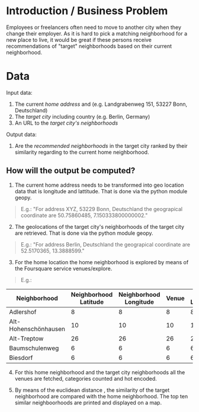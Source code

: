 # Introduction / Business Problem
Employees or freelancers often need to move to another city when they change their employer. 
As it is hard to pick a matching neighborhood for a new place to live, 
it would be great if these persons receive recommendations of "target" neighborhoods based on their current neighborhood.

# Data
Input data:
1. The current *home address* and (e.g. Landgrabenweg 151, 53227 Bonn, Deutschland)
2. The *target city* including country  (e.g. Berlin, Germany)
3. An URL to the *target city's neighborhoods*

Output data:
1. Are the *recommended neighborhoods* in the target city ranked by their similarity regarding to the current home neighborhood.

## How will the output be computed?
1. The current home address needs to be transformed into geo location data that is longitude and lattitude. That is done via the python module geopy.
> E.g.: "For address XYZ, 53229 Bonn, Deutschland the geograpical coordinate are 50.75860485, 7.150333800000002."
2. The geolocations of the target city's neighborhoods of the target city are retrieved. That is done via the python module geopy.
> E.g.: "For address Berlin, Deutschland the geograpical coordinate are 52.5170365, 13.3888599."
3. For the home location the home neighborhood is explored by means of the Foursquare service venues/explore.
> E.g.:  


| Neighborhood | Neighborhood  Latitude | Neighborhood Longitude |	Venue |	Venue Latitude |	Venue Longitude 	|Venue Category |
| --- | --- | --- | --- | --- |--- |--- |
| Adlershof |	8 |	8 |	8 	|8 |	8 	|8|
|Alt-Hohenschönhausen| 	10| 	10| 	10| 	10| 	10| 	10|
|Alt-Treptow| 	26| 	26| 	26| 	26| 	26| 	26|
|Baumschulenweg| 	6| 	6| 	6| 	6| 	6| 	6|
|Biesdorf| 	6| 	6| 	6| 	6| 	6| 	6|

4. For this home neighborhood and the target city neighborhoods all the venues are fetched, categories counted and hot encoded.


5. By means of the euclidean distance , the similarity of the target neighborhood are compared with the home neighborhood. The top ten similar neighboorhoods are printed and displayed on a map.

